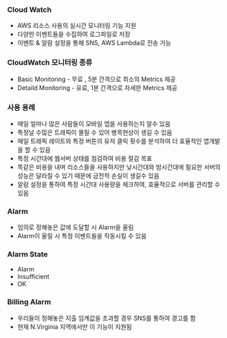 ### Cloud Watch

- AWS 리소스 사용의 실시간 모니터링 기능 지원
- 다양한 이벤트들을 수집하여 로그파일로 저장
- 이벤트 & 알람 설정을 통해 SNS, AWS Lambda로 전송 가능





### CloudWatch 모니터링 종류

- Basic Monitoring - 무료 , 5분 간격으로 최소의 Metrics 제공
- Detaild Monitoring - 유료, 1분 간격으로 자세한 Metrics 제공

 

### 사용 용례

- 매일 얼마나 많은 사람들이 모바일 앱을 사용하는지 알수 있음
- 특정날 수많은 트래픽이 몰릴 수 있어 병목현상이 생길 수 있음
- 매일 트래픽 레이트와 특정 버튼의 유저 클릭 횟수를 분석하여 더 효율적인 앱개발을 할 수 있음
- 특정 시간대에 웹서버 상태를 점검하여 비용 절감 목표
- 똑같은 비용을 내며 리소스들을 사용하지만 낮시간대와 밤시간대에 필요한 서버의 성능은 달라질 수 있기 때문에 금전적 손실이 생길수 있음
- 알람 설정을 통하여 특정 시간대 사용량을 체크하여, 효율적으로 서버를 관리할 수 있음 



### Alarm

- 임의로 정해놓은 값에 도달할 시 Alarm을 울림
- Alarm이 울릴 시 특정 이벤트들을 작동시킬 수 있음 



### Alarm State

- Alarm
- Insufficient
- OK



### Billing Alarm

- 우리들이 정해놓은 지출 임계값을 초과할 경우 SNS를 통하여 경고를 함
- 현재 N.Virginia 지역에서만 이 기능이 지원됨

